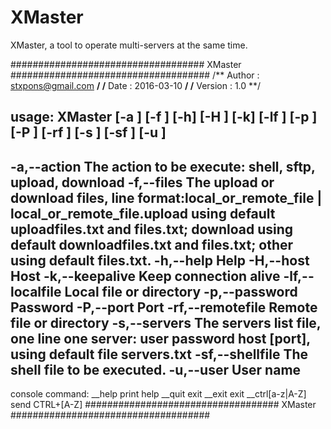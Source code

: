 # XMaster
XMaster, a tool to operate multi-servers at the same time.

################################### XMaster ####################################
/** Author  : stxpons@gmail.com **/
/** Date    : 2016-03-10        **/
/** Version : 1.0               **/

usage: XMaster [-a <action>] [-f <file>] [-h] [-H <host>] [-k] [-lf <localFile>]
       [-p <password>] [-P <port>] [-rf <remoteFile>] [-s <serversFile>] [-sf 
       <shellsFile>] [-u <user>]
 -------------------------------------------------------------------------------
 -a,--action <action>            The action to be execute: shell, sftp, upload, 
                                 download
 -f,--files <file>               The upload or download files, line 
                                 format:local_or_remote_file | 
                                 local_or_remote_file.upload using default 
                                 uploadfiles.txt and files.txt; download using 
                                 default downloadfiles.txt and files.txt; other 
                                 using default files.txt.
 -h,--help                       Help
 -H,--host <host>                Host
 -k,--keepalive                  Keep connection alive
 -lf,--localfile <localFile>     Local file or directory
 -p,--password <password>        Password
 -P,--port <port>                Port
 -rf,--remotefile <remoteFile>   Remote file or directory
 -s,--servers <serversFile>      The servers list file, one line one server: 
                                 user password host [port], using default file 
                                 servers.txt 
 -sf,--shellfile <shellsFile>    The shell file to be executed.
 -u,--user <user>                User name
 -------------------------------------------------------------------------------
 console command:
 __help                          print help
 __quit                          exit
 __exit                          exit
 __ctrl[a-z|A-Z]                 send CTRL+[A-Z]
################################### XMaster ####################################
